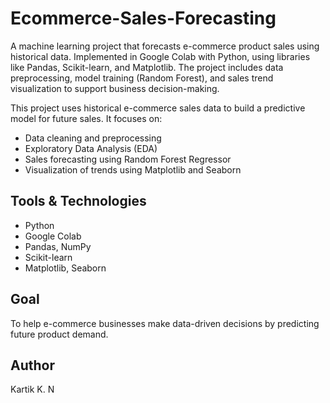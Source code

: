 # Ecommerce-Sales-Forecasting
A machine learning project that forecasts e-commerce product sales using historical data. Implemented in Google Colab with Python, using libraries like Pandas, Scikit-learn, and Matplotlib. The project includes data preprocessing, model training (Random Forest), and sales trend visualization to support business decision-making.

This project uses historical e-commerce sales data to build a predictive model for future sales. It focuses on:

- Data cleaning and preprocessing
- Exploratory Data Analysis (EDA)
- Sales forecasting using Random Forest Regressor
- Visualization of trends using Matplotlib and Seaborn

## Tools & Technologies
- Python
- Google Colab
- Pandas, NumPy
- Scikit-learn
- Matplotlib, Seaborn

## Goal
To help e-commerce businesses make data-driven decisions by predicting future product demand.

## Author
Kartik K. N
